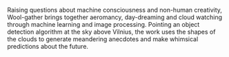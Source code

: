 Raising questions about machine consciousness and non-human creativity, Wool-gather brings together aeromancy, day-dreaming and cloud watching through machine learning and image processing. Pointing an object detection algorithm at the sky above Vilnius, the work uses the shapes of the clouds to generate meandering anecdotes and make whimsical predictions about the future.
